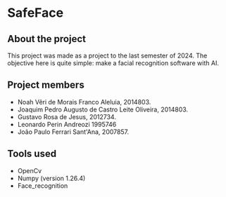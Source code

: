 # SafeFace

## About the project

This project was made as a project to the last semester of 2024.
The objective here is quite simple: make a facial recognition software with AI.

## Project members

- Noah Vêri de Morais Franco Aleluia, 2014803.
- Joaquim Pedro Augusto de Castro Leite Oliveira, 2014803.
- Gustavo Rosa de Jesus, 2012734.
- Leonardo Perin Andreozi 1995746
- João Paulo Ferrari Sant'Ana, 2007857.

## Tools used

- OpenCv
- Numpy (version 1.26.4)
- Face_recognition

